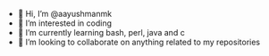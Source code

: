 - 👋 Hi, I’m @aayushmanmk
- 👀 I’m interested in coding
- 🌱 I’m currently learning bash, perl, java and c
- 💞️ I’m looking to collaborate on anything related to my repositories

<!---
aayushmanmk/aayushmanmk is a ✨ special ✨ repository because its `README.md` (this file) appears on your GitHub profile.
You can click the Preview link to take a look at your changes.
--->
